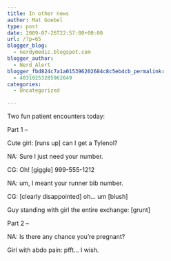 ```yaml
---
title: In other news
author: Mat Goebel
type: post
date: 2009-07-26T22:57:00+00:00
url: /?p=65
blogger_blog:
  - nerdymedic.blogspot.com
blogger_author:
  - Nerd_Alert
blogger_fbd824c7a1a015396202684c8c5eb4cb_permalink:
  - 40319253285962649
categories:
  - Uncategorized

---
```

Two fun patient encounters today:

Part 1 &#8211;

Cute girl: [runs up] can I get a Tylenol?
  
NA: Sure I just need your number.
  
CG: Oh! [giggle] 999-555-1212
  
NA: um, I meant your runner bib number.
  
CG: [clearly disappointed] oh&#8230; um [blush]
  
Guy standing with girl the entire exchange: [grunt]

Part 2 &#8211;

NA: Is there any chance you&#8217;re pregnant?
  
Girl with abdo pain: pfft&#8230; I wish.

<div class="blogger-post-footer">
  <img alt="" width="1" height="1" />
</div>